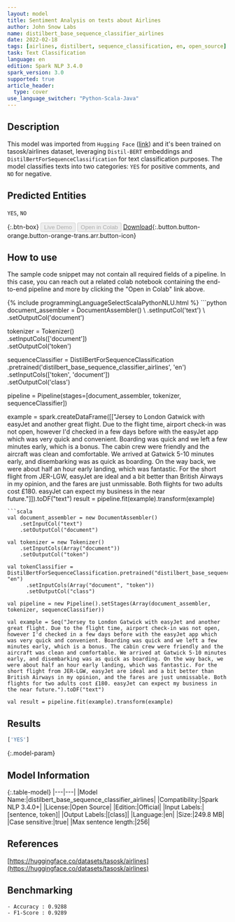 ```yaml
---
layout: model
title: Sentiment Analysis on texts about Airlines
author: John Snow Labs
name: distilbert_base_sequence_classifier_airlines
date: 2022-02-18
tags: [airlines, distilbert, sequence_classification, en, open_source]
task: Text Classification
language: en
edition: Spark NLP 3.4.0
spark_version: 3.0
supported: true
article_header:
  type: cover
use_language_switcher: "Python-Scala-Java"
---
```


## Description

This model was imported from `Hugging Face` ([link](https://huggingface.co/tasosk/distilbert-base-uncased-airlines)) and it's been trained on tasosk/airlines dataset, leveraging `Distil-BERT` embeddings and `DistilBertForSequenceClassification` for text classification purposes. The model classifies texts into two categories: `YES` for positive comments, and `NO` for negative.

## Predicted Entities

`YES`, `NO`

{:.btn-box}
<button class="button button-orange" disabled>Live Demo</button>
<button class="button button-orange" disabled>Open in Colab</button>
[Download](https://s3.amazonaws.com/auxdata.johnsnowlabs.com/public/models/distilbert_base_sequence_classifier_airlines_en_3.4.0_3.0_1645179643194.zip){:.button.button-orange.button-orange-trans.arr.button-icon}

## How to use

The sample code snippet may not contain all required fields of a pipeline. In this case, you can reach out a related colab notebook containing the end-to-end pipeline and more by clicking the "Open in Colab" link above.




<div class="tabs-box" markdown="1">
{% include programmingLanguageSelectScalaPythonNLU.html %}
```python
document_assembler = DocumentAssembler() \
    .setInputCol('text') \
    .setOutputCol('document')

tokenizer = Tokenizer() \
    .setInputCols(['document']) \
    .setOutputCol('token')

sequenceClassifier = DistilBertForSequenceClassification\
      .pretrained('distilbert_base_sequence_classifier_airlines', 'en') \
      .setInputCols(['token', 'document']) \
      .setOutputCol('class')

pipeline = Pipeline(stages=[document_assembler, tokenizer, sequenceClassifier])

example = spark.createDataFrame([["Jersey to London Gatwick with easyJet and another great flight. Due to the flight time, airport check-in was not open, however I'd checked in a few days before with the easyJet app which was very quick and convenient. Boarding was quick and we left a few minutes early, which is a bonus. The cabin crew were friendly and the aircraft was clean and comfortable. We arrived at Gatwick 5-10 minutes early, and disembarking was as quick as boarding. On the way back, we were about half an hour early landing, which was fantastic. For the short flight from JER-LGW, easyJet are ideal and a bit better than British Airways in my opinion, and the fares are just unmissable. Both flights for two adults cost £180. easyJet can expect my business in the near future."]]).toDF("text")
result = pipeline.fit(example).transform(example)
```
```scala
val document_assembler = new DocumentAssembler() 
    .setInputCol("text") 
    .setOutputCol("document")

val tokenizer = new Tokenizer() 
    .setInputCols(Array("document")) 
    .setOutputCol("token")

val tokenClassifier = DistilBertForSequenceClassification.pretrained("distilbert_base_sequence_classifier_airlines", "en")
      .setInputCols(Array("document", "token"))
      .setOutputCol("class")

val pipeline = new Pipeline().setStages(Array(document_assembler, tokenizer, sequenceClassifier))

val example = Seq("Jersey to London Gatwick with easyJet and another great flight. Due to the flight time, airport check-in was not open, however I'd checked in a few days before with the easyJet app which was very quick and convenient. Boarding was quick and we left a few minutes early, which is a bonus. The cabin crew were friendly and the aircraft was clean and comfortable. We arrived at Gatwick 5-10 minutes early, and disembarking was as quick as boarding. On the way back, we were about half an hour early landing, which was fantastic. For the short flight from JER-LGW, easyJet are ideal and a bit better than British Airways in my opinion, and the fares are just unmissable. Both flights for two adults cost £180. easyJet can expect my business in the near future.").toDF("text")

val result = pipeline.fit(example).transform(example)
```
</div>

## Results

```bash
['YES']
```

{:.model-param}
## Model Information

{:.table-model}
|---|---|
|Model Name:|distilbert_base_sequence_classifier_airlines|
|Compatibility:|Spark NLP 3.4.0+|
|License:|Open Source|
|Edition:|Official|
|Input Labels:|[sentence, token]|
|Output Labels:|[class]|
|Language:|en|
|Size:|249.8 MB|
|Case sensitive:|true|
|Max sentence length:|256|

## References

[https://huggingface.co/datasets/tasosk/airlines](https://huggingface.co/datasets/tasosk/airlines)

## Benchmarking

```bash
- Accuracy : 0.9288
- F1-Score : 0.9289
```
